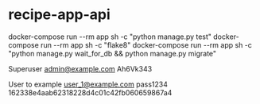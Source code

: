 # recipe-app-api
docker-compose run --rm app sh -c "python manage.py test"
docker-compose run --rm app sh -c "flake8"
docker-compose run --rm app sh -c "python manage.py wait_for_db && python manage.py migrate"

Superuser
admin@example.com
Ah6Vk343

User to example
user_1@example.com
pass1234
162338e4aab62318228d4c01c42fb060659867a4